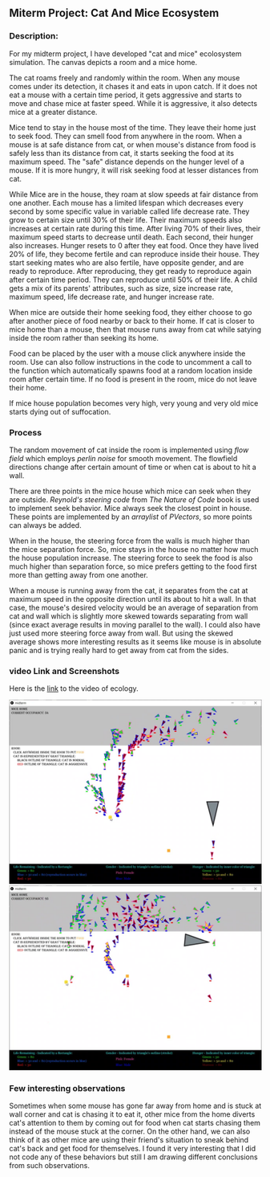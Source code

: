 ## Miterm Project: Cat And Mice Ecosystem

### Description:
For my midterm project, I have developed "cat and mice" ecolosystem simulation. The canvas depicts a room and a mice home.

The cat roams freely and randomly within the room. When any mouse comes under its detection, it chases it and eats in upon catch. If it does not eat a mouse with a certain
time period, it gets aggressive and starts to move and chase mice at faster speed. While it is aggressive, it also detects mice at a greater distance.

Mice tend to stay in the house most of the time. They leave their home just to seek food. They can smell food from anywhere in the room. When a mouse is at safe distance from cat, or when mouse's distance from food is safely less than its distance from cat, it starts seeking the food at its maximum speed. The "safe" distance depends on the hunger level of a mouse. If it is more hungry, it will risk seeking food at lesser distances from cat. 

While Mice are in the house, they roam at slow speeds at fair distance from one another. Each mouse has a limited lifespan which decreases every second by some specific value in variable called life decrease rate. They grow to certain size until 30% of their life. Their maximum speeds also increases at certain rate during this time. After living 70% of their lives, their maximum speed starts to decrease until death. Each second, their hunger also increases. Hunger resets to 0 after they eat food. Once they have lived 20% of life, they become fertile and can reproduce inside their house. They start seeking mates who are also fertile, have opposite gender, and are ready to reproduce. After reproducing, they get ready to reproduce again after certain time period. They can reproduce until 50% of their life. A child gets a mix of its parents' attributes, such as size, size increase rate, maximum speed, life decrease rate, and hunger increase rate.

When mice are outside their home seeking food, they either choose to go after another piece of food nearby or back to their home. If cat is closer to mice home than a mouse, then that mouse runs away from cat while satying inside the room rather than seeking its home.

Food can be placed by the user with a mouse click anywhere inside the room. Use can also follow instructions in the code to uncomment a call to the function which automatically spawns food at a random location inside room after certain time. If no food is present in the room, mice do not leave their home.

If mice house population becomes very high, very young and very old mice starts dying out of suffocation.

### Process
The random movement of cat inside the room is implemented using _flow field_ which employs _perlin noise_ for smooth movement. The flowfield directions change after certain amount of time or when cat is about to hit a wall.

There are three points in the mice house which mice can seek when they are outside. _Reynold's steering code_ from _The Nature of Code_ book is used to implement seek behavior. Mice always seek the closest point in house. These points are implemented by an _arraylist_ of _PVectors_, so more points can always be added.

When in the house, the steering force from the walls is much higher than the mice separation force. So, mice stays in the house no matter how much the house population increase.
The steering force to seek the food is also much higher than separation force, so mice prefers getting to the food first more than getting away from one another.

When a mouse is running away from the cat, it separates from the cat at maximum speed in the opposite direction until its about to hit a wall. In that case, the mouse's desired velocity would be an average of separation from cat and wall which is slightly more skewed towards separating from wall (since exact average results in moving parallel to the wall). I could also have just used more steering force away from wall. But using the skewed average shows more interesting results as it seems like mouse is in absolute panic and is trying really hard to get away from cat from the sides.

### video Link and Screenshots

Here is the [link](https://drive.google.com/file/d/1V88Bs1BZoxFa2pUDyfIYCe7y99-nEiUO/view?usp=sharing) to the video of ecology.

![Screenshot1](https://github.com/ehtishamoas/RobotaPsyche/blob/main/midterm/Screenshot1.jpg)
![Screenshot2](https://github.com/ehtishamoas/RobotaPsyche/blob/main/midterm/Screenshot2.jpg)

### Few interesting observations
Sometimes when some mouse has gone far away from home and is stuck at wall corner and cat is chasing it to eat it, other mice from the home diverts cat's attention to them by coming out for food when cat starts chasing them instead of the mouse stuck at the corner. On the other hand, we can also think of it as other mice are using their friend's situation to sneak behind cat's back and get food for themselves.
I found it very interesting that I did not code any of these behaviors but still I am drawing different conclusions from such observations.

